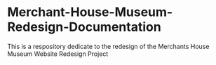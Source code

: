 # Merchant-House-Museum-Redesign-Documentation
This is a respository dedicate to the redesign of the Merchants House Museum Website Redesign Project
